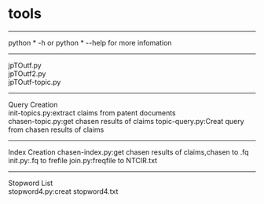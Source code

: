 # tools  
---------------------------------------------------  
python * -h  or  python * --help for more infomation   

---------------------------------------------------  
jpTOutf.py  
jpTOutf2.py  
jpTOutf-topic.py  

---------------------------------------------------  
Query Creation    
init-topics.py:extract claims from patent documents  
chasen-topic.py:get chasen results of claims 
topic-query.py:Creat query from chasen results of claims 

---------------------------------------------------
Index Creation
chasen-index.py:get chasen results of claims,chasen to .fq  
init.py:.fq to frefile
join.py:freqfile to NTCIR.txt  

---------------------------------------------------
Stopword List  
stopword4.py:creat stopword4.txt
